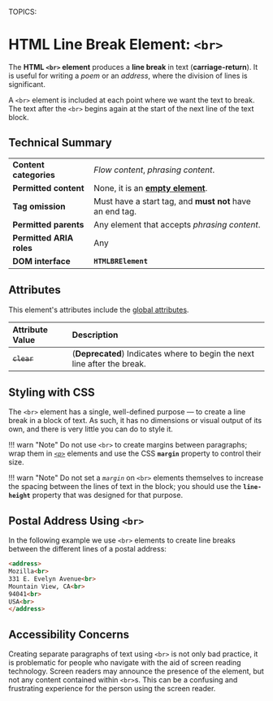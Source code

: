 TOPICS: <br>

# HTML Line Break Element: `<br>`

The **HTML `<br>` element** produces a **line break** in text (**carriage-return**). It is useful for
writing a *poem* or an *address*, where the division of lines is significant.

A `<br>` element is included at each point where we want the
text to break. The text after the `<br>` begins again at the start of the next line of the text block.

## Technical Summary

|  |  |
| :-- | :-- |
| **Content categories** | *Flow content*, *phrasing content*.|
| **Permitted content** | None, it is an **[empty element](/en/webfrontend/empty_element)**.|
| **Tag omission** | Must have a start tag, and **must not** have an end tag. |
| **Permitted parents** | Any element that accepts *phrasing content*.|
| **Permitted ARIA roles** | Any |
| **DOM interface** | **`HTMLBRElement`** |

## Attributes

This element's attributes include the [global attributes](/en/webfrontend/HTML_Global_Attributes).

| Attribute Value | Description |
| :-- | :-- |
| ~~`clear`~~| (**Deprecated**) Indicates where to begin the next line after the break. |

## Styling with CSS

The `<br>` element has a single, well-defined purpose — to create a line break in a block of text.
As such, it has no dimensions or visual output of its own,
and there is very little you can do to style it.

!!! warn "Note"
    Do not use `<br>` to create margins between paragraphs; wrap them in *[`<p>`](/en/webfrontend/<p>)*
    elements and use the CSS **`margin`** property to control their size.

!!! warn "Note"
    Do not set a *`margin`* on `<br>` elements themselves
    to increase the spacing between the lines of text in the block;
    you should use the **`line-height`** property that was designed for that purpose.

## Postal Address Using `<br>`

In the following example we use `<br>` elements to create
line breaks between the different lines of a postal address:

```html
<address>
Mozilla<br>
331 E. Evelyn Avenue<br>
Mountain View, CA<br>
94041<br>
USA<br>
</address>
```

## Accessibility Concerns

Creating separate paragraphs of text using `<br>` is not only bad practice, it is problematic for
people who navigate with the aid of screen reading technology. Screen readers may announce the
presence of the element, but not any content contained within `<br>`s. This can be a confusing and
frustrating experience for the person using the screen reader.
